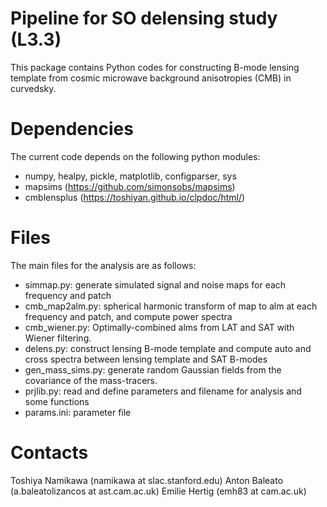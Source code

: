 # Pipeline for SO delensing study (L3.3)

This package contains Python codes for constructing B-mode lensing template from cosmic microwave background anisotropies (CMB) in curvedsky. 

# Dependencies

The current code depends on the following python modules:

  - numpy, healpy, pickle, matplotlib, configparser, sys
  - mapsims (https://github.com/simonsobs/mapsims)
  - cmblensplus (https://toshiyan.github.io/clpdoc/html/)

# Files

The main files for the analysis are as follows:

  - simmap.py: generate simulated signal and noise maps for each frequency and patch
  - cmb_map2alm.py: spherical harmonic transform of map to alm at each frequency and patch, and compute power spectra
  - cmb_wiener.py: Optimally-combined alms from LAT and SAT with Wiener filtering.
  - delens.py: construct lensing B-mode template and compute auto and cross spectra between lensing template and SAT B-modes
  - gen_mass_sims.py: generate random Gaussian fields from the covariance of the mass-tracers. 
  - prjlib.py: read and define parameters and filename for analysis and some functions
  - params.ini: parameter file

# Contacts

  Toshiya Namikawa (namikawa at slac.stanford.edu)
  Anton Baleato (a.baleatolizancos at ast.cam.ac.uk)
  Emilie Hertig (emh83 at cam.ac.uk)


